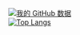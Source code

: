 [![我的 GitHub 数据](https://github-readme-stats.vercel.app/api?username=shilx&show_icons=true&theme=vue)]()  
[![Top Langs](https://github-readme-stats.vercel.app/api/top-langs/?username=shilx&layout=compact&card_width=445)]()
